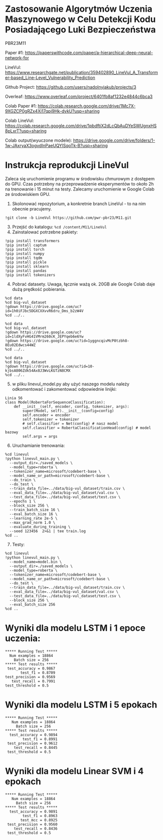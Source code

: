 # Zastosowanie Algorytmów Uczenia Maszynowego w Celu Detekcji Kodu Posiadającego Luki Bezpieczeństwa
PBR23M11

Paper #1: https://paperswithcode.com/paper/a-hierarchical-deep-neural-network-for

LineVul: https://www.researchgate.net/publication/359402890_LineVul_A_Transformer-based_Line-Level_Vulnerability_Prediction

Github Project: https://github.com/users/nadolnyjakub/projects/3

Overleaf: https://www.overleaf.com/project/6401fb8af1232e4844c6bca3

Colab Paper #1: https://colab.research.google.com/drive/1Mc7X-9XGZCP0gRZx4Xi17qpj9Hk-dvkU?usp=sharing

Colab LineVul: https://colab.research.google.com/drive/1pbdftiX2dLcQbAuDYeSWUgnxHS8pLxrT?usp=sharing

Colab output(wyuczone modele): https://drive.google.com/drive/folders/1-1w-JAxryaX3ogvdInPaeUQYlSqoTk-B?usp=sharing


# Instrukcja reprodukcji LineVul

Zaleca się uruchomienie programu w środowisku chmurowym z dostępem do GPU.
Czas potrzebny na przeprowadzenie eksperymentów to około 2h na trenowanie i 15 minut na testy.
Zalecamy uruchomienie w Google Colab ze środowiskiem GPU.

1. Skolonować repozytorium, a konkretnie branch LineVul - to na nim obecnie pracujemy.
```
!git clone -b LineVul https://github.com/pwr-pbr23/M11.git
```
3. Przejść do katalogu: `%cd /content/M11/LineVul`
4. Zainstalować potrzebne pakiety:
```!pip install gdown
!pip install transformers
!pip install captum
!pip install torch
!pip install numpy
!pip install tqdm
!pip install pickle
!pip install sklearn
!pip install pandas
!pip install tokenizers
```

4. Pobrać datasety. Uwaga, łącznie ważą ok. 20GB ale Google Colab daje dużą prędkość pobierania.
```
%cd data
%cd big-vul_dataset
!gdown https://drive.google.com/uc?id=1h0iFJbc5DGXCXXvvR6dru_Dms_b2zW4V
%cd ../..
```
```
%cd data
%cd big-vul_dataset
!gdown https://drive.google.com/uc?id=1ldXyFvHG41VMrm260cK_JEPYqeb6e6Yw
!gdown https://drive.google.com/uc?id=1yggncqivMcP0tzbh8-8Eu02Edwcs44WZ
%cd ../..
```
```
%cd data
%cd big-vul_dataset
!gdown https://drive.google.com/uc?id=10-kjbsA806Zdk54Ax8J3WvLKGTzN8CMX
%cd ../..
```

5. w pliku linevul_model.py aby użyć naszego modelu należy odkomentować i zakomentować odpowiednie linijki:

```
Linia 56
class Model(RobertaForSequenceClassification):   
    def __init__(self, encoder, config, tokenizer, args):
        super(Model, self).__init__(config=config)
        self.encoder = encoder
        self.tokenizer = tokenizer
        # self.classifier = Net(config) # nasz model
        self.classifier = RobertaClassificationHead(config) # model bazowy
        self.args = args
```

6. Uruchamianie trenowania:
```
%cd linevul
!python linevul_main.py \
  --output_dir=./saved_models \
  --model_type=roberta \
  --tokenizer_name=microsoft/codebert-base \
  --model_name_or_path=microsoft/codebert-base \
  --do_train \
  --do_test \
  --train_data_file=../data/big-vul_dataset/train.csv \
  --eval_data_file=../data/big-vul_dataset/val.csv \
  --test_data_file=../data/big-vul_dataset/test.csv \
  --epochs 1 \
  --block_size 256 \
  --train_batch_size 16 \
  --eval_batch_size 16 \
  --learning_rate 2e-5 \
  --max_grad_norm 1.0 \
  --evaluate_during_training \
  --seed 123456  2>&1 | tee train.log
%cd ..
```

7. Testy:
```
%cd linevul
!python linevul_main.py \
  --model_name=model.bin \
  --output_dir=./saved_models \
  --model_type=roberta \
  --tokenizer_name=microsoft/codebert-base \
  --model_name_or_path=microsoft/codebert-base \
  --do_test \
  --train_data_file=../data/big-vul_dataset/train.csv \
  --eval_data_file=../data/big-vul_dataset/val.csv \
  --test_data_file=../data/big-vul_dataset/test.csv \
  --block_size 256 \
  --eval_batch_size 256
%cd ..
```

# Wyniki dla modelu LSTM i 1 epoce uczenia:
```
***** Running Test *****
  Num examples = 18864
    Batch size = 256
***** Test results *****
 test_accuracy = 0.9867
       test_f1 = 0.8709
test_precision = 0.9569
   test_recall = 0.7991
test_threshold = 0.5
```

# Wyniki dla modelu LSTM i 5 epokach
```
***** Running Test *****
   Num examples = 18864
     Batch size = 256
***** Test results *****
  test_accuracy = 0.9894
        test_f1 = 0.8991
 test_precision = 0.9612
    test_recall = 0.8445
 test_threshold = 0.5
 ```
 
 # Wyniki dla modelu Linear SVM i 4 epokach
```
***** Running Test *****
   Num examples = 18864
     Batch size = 256
***** Test results *****
  test_accuracy = 0.9891
        test_f1 = 0.8963
       test_mcc = 0.8925
 test_precision = 0.9560
    test_recall = 0.8436
 test_threshold = 0.5
 ```
